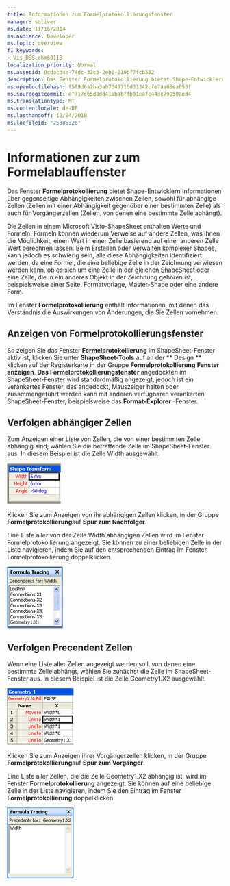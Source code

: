 ```yaml
---
title: Informationen zum Formelprotokollierungsfenster
manager: soliver
ms.date: 11/16/2014
ms.audience: Developer
ms.topic: overview
f1_keywords:
- Vis_DSS.chm60118
localization_priority: Normal
ms.assetid: 0cdacd4e-74dc-32c3-2eb2-219bf7fcb532
description: Das Fenster Formelprotokollierung bietet Shape-Entwicklern Informationen über gegenseitige Abhängigkeiten zwischen Zellen, sowohl für abhängige Zellen (Zellen mit einer Abhängigkeit gegenüber einer bestimmten Zelle) als auch für Vorgängerzellen (Zellen, von denen eine bestimmte Zelle abhängt).
ms.openlocfilehash: f5f9d6a7ba3ab7049715d31342cfe7aa68ea053f
ms.sourcegitcommit: ef717c65d8dd41ababffb01eafc443c79950aed4
ms.translationtype: MT
ms.contentlocale: de-DE
ms.lasthandoff: 10/04/2018
ms.locfileid: "25385326"
---
```

# <a name="about-the-formula-tracing-window"></a>Informationen zur zum Formelablauffenster

Das Fenster **Formelprotokollierung** bietet Shape-Entwicklern Informationen über gegenseitige Abhängigkeiten zwischen Zellen, sowohl für abhängige Zellen (Zellen mit einer Abhängigkeit gegenüber einer bestimmten Zelle) als auch für Vorgängerzellen (Zellen, von denen eine bestimmte Zelle abhängt). 
  
Die Zellen in einem Microsoft Visio-ShapeSheet enthalten Werte und Formeln. Formeln können wiederum Verweise auf andere Zellen, was Ihnen die Möglichkeit, einen Wert in einer Zelle basierend auf einer anderen Zelle Wert berechnen lassen. Beim Erstellen oder Verwalten komplexer Shapes, kann jedoch es schwierig sein, alle diese Abhängigkeiten identifiziert werden, da eine Formel, die eine beliebige Zelle in der Zeichnung verwiesen werden kann, ob es sich um eine Zelle in der gleichen ShapeSheet oder eine Zelle, die in ein anderes Objekt in der Zeichnung gehören ist, beispielsweise einer Seite, Formatvorlage, Master-Shape oder eine andere Form. 
  
Im Fenster **Formelprotokollierung** enthält Informationen, mit denen das Verständnis die Auswirkungen von Änderungen, die Sie Zellen vornehmen. 
  
## <a name="displaying-the-formula-tracing-window"></a>Anzeigen von Formelprotokollierungsfenster

So zeigen Sie das Fenster **Formelprotokollierung** im ShapeSheet-Fenster aktiv ist, klicken Sie unter **ShapeSheet-Tools** auf an der ** Design ** klicken auf der Registerkarte in der Gruppe **Formelprotokollierung** **Fenster anzeigen**. **Das Formelprotokollierungsfenster** angedockten im ShapeSheet-Fenster wird standardmäßig angezeigt, jedoch ist ein verankertes Fenster, das angedockt, Mauszeiger halten oder zusammengeführt werden kann mit anderen verfügbaren verankerten ShapeSheet-Fenster, beispielsweise das **Format-Explorer** -Fenster. 
  
## <a name="tracing-dependent-cells"></a>Verfolgen abhängiger Zellen

Zum Anzeigen einer Liste von Zellen, die von einer bestimmten Zelle abhängig sind, wählen Sie die betreffende Zelle im ShapeSheet-Fenster aus. In diesem Beispiel ist die Zelle Width ausgewählt. 
  
![Zelle "Width" aktiviert ist](media/ShapeSheetDependents_UI_01_ZA01039814.gif)
  
Klicken Sie zum Anzeigen von ihr abhängigen Zellen klicken, in der Gruppe **Formelprotokollierung**auf **Spur zum Nachfolger**.
  
Eine Liste aller von der Zelle Width abhängigen Zellen wird im Fenster Formelprotokollierung angezeigt. Sie können zu einer beliebigen Zelle in der Liste navigieren, indem Sie auf den entsprechenden Eintrag im Fenster Formelprotokollierung doppelklicken. 
  
![Alle Zellen mit einer Abhängigkeit auf die Zelle Width angezeigt werden, klicken Sie im Fenster Formelprotokollierung](media/ShapeSheetDependents_UI_02_ZA01039815.gif)
  
## <a name="tracing-precendent-cells"></a>Verfolgen Precendent Zellen

Wenn eine Liste aller Zellen angezeigt werden soll, von denen eine bestimmte Zelle abhängt, wählen Sie zunächst die Zelle im ShapeSheet-Fenster aus. In diesem Beispiel ist die Zelle Geometry1.X2 ausgewählt. 
  
![Geometry1.X2 Zelle ist ausgewählt.](media/ShapeSheetPrecedents_UI_01_ZA01039817.gif)
  
Klicken Sie zum Anzeigen ihrer Vorgängerzellen klicken, in der Gruppe **Formelprotokollierung**auf **Spur zum Vorgänger**.
  
Eine Liste aller Zellen, die die Zelle Geometry1.X2 abhängig ist, wird im Fenster **Formelprotokollierung** angezeigt. Sie können auf eine beliebige Zelle in der Liste navigieren, indem Sie den Eintrag im Fenster **Formelprotokollierung** doppelklicken. 
  
![Alle Zellen, denen die Zelle Geometry1.X2 abhängig ist angezeigt wird, klicken Sie im Fenster Formelprotokollierung](media/ShapeSheetPrecedents_UI_02_ZA01039818.gif)
  

